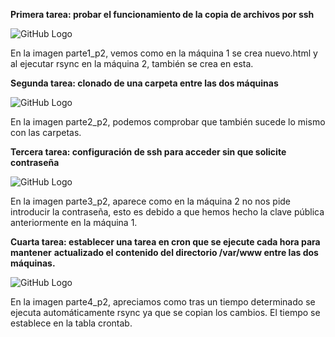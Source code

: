 **Primera tarea: probar el funcionamiento de la copia de archivos por ssh**

![GitHub Logo](/images/parte1_p2.png)

En la imagen parte1_p2, vemos como en la máquina 1 se crea nuevo.html
y al ejecutar rsync en la máquina 2, también se crea en esta. 



**Segunda tarea: clonado de una carpeta entre las dos máquinas**

![GitHub Logo](/images/parte2_p2.png)

En la imagen parte2_p2, podemos comprobar que también sucede lo mismo 
con las carpetas.


**Tercera tarea: configuración de ssh para acceder sin que solicite contraseña**

![GitHub Logo](/images/parte3_p2.png)

En la imagen parte3_p2, aparece como en la máquina 2 no nos pide introducir
la contraseña, esto es debido a que hemos hecho la clave pública anteriormente
en la máquina 1.

**Cuarta tarea: establecer una tarea en cron que se ejecute cada hora para mantener**
**actualizado el contenido del directorio /var/www entre las dos máquinas.**

![GitHub Logo](/images/parte4_p2.png)

En la imagen parte4_p2, apreciamos como tras un tiempo determinado se ejecuta 
automáticamente rsync ya que se copian los cambios. El tiempo se establece en
la tabla crontab.

